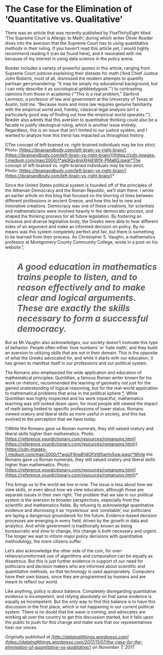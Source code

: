 
# The Case for the Elimination of ‘Quantitative vs. Qualitative’

There was an article that was recently published by FiveThirtyEight titled ‘The Supreme Court is Allergic to Math’, during which writer Oliver Roeder dives into the aversion that the Supreme Court has to using quantitative methods in their ruling. If you haven’t read this article yet, I would highly recommend reading it (can be found here), and it resonated with me because of my interest in using data science in the policy arena.

Roeder includes a variety of powerful quotes in this article, ranging from Supreme Court justices explaining their distaste for math (‘And Chief Justice John Roberts, most of all, dismissed the modern attempts to quantify partisan gerrymandering: “It may be simply my educational background, but I can only describe it as sociological gobbledygook.”’) to contrasting opinions from those in academia (‘“This is a real problem,” Sanford Levinson, a professor of law and government at the University of Texas at Austin, told me. “Because more and more law requires genuine familiarity with the empirical world and, frankly, classical legal analysis isn’t a particularly good way of finding out how the empirical world operates.”’). Roeder also admits that this aversion to quantitative thinking could also be a facade to justify ideological ruling, which is another issue entirely. Regardless, this is an issue that isn’t limited to our justice system, and I wanted to analyze how this trend has impacted us throughout history.

![The concept of left-brained vs. right-brained individuals may be too strict. Photo: [https://ibrainandbody.com/left-brain-vs-right-brain/](https://ibrainandbody.com/left-brain-vs-right-brain/)](https://cdn-images-1.medium.com/max/2000/1*aik9Qx4nqXHsEWfX-PMa6Q.jpeg)*The concept of left-brained vs. right-brained individuals may be too strict. Photo: [https://ibrainandbody.com/left-brain-vs-right-brain/](https://ibrainandbody.com/left-brain-vs-right-brain/)*

Since the United States political system is founded off of the principles of the Athenian Democracy and the Roman Republic, we’ll start there. I wrote an earlier article on this blog that focused on the blurring of lines between different professions in ancient Greece, and how this led to new and innovative creations. Democracy was one of these creations, for scientists and mathematicians were involved heavily in the democratic process, and shaped the thinking process for all future legislation. By fostering an inclusive and diverse legislative body, the Greeks were able to hear different sides of an argument and make an informed decision on policy. By no means was this system completely perfect and fair, but there is something to be learned from their process. As Christopher S. Vaughn, a mathematics professor at Montgomery County Community College, wrote in a post on his website [¹](http://faculty.mc3.edu/cvaughen/mgf1107/Mathematics_and_Democracy.htm):
> # *A good education in mathematics trains people to listen, and to reason effectively and to make clear and logical arguments. These are exactly the skills necessary to form a successful democracy.*

But as Mr.Vaughn also acknowledges, our society doesn’t motivate this type of behavior. People often either ‘love numbers’ or ‘hate math’, and they build an aversion to utilizing skills that are not in their domain. This is the opposite of what the Greeks advocated for, and while it starts with our education, it has grown to manifest itself in our professions and our political system.

The Romans also emphasized the wide application and education of mathematical principles. Quintillian, a famous Roman writer known for his work on rhetoric, recommended the learning of geometry not just for the gained understanding of logical reasoning, but for the real-world application to mathematical problems that arise in the political sphere [²](http://www-history.mcs.st-and.ac.uk/Education/rome.html). While Quintillian was highly respected and his work impactful, mathematics teaching was still looked down upon, for most people still viewed the impact of math being limited to specific professions of lower status. Romans viewed oratory and liberal skills as more useful in society, and this has evolved to the perception that we have today.

![While the Romans gave us Roman numerals, they still valued oratory and liberal skills higher than mathematics. Photo: [https://reference.yourdictionary.com/resources/romanums.html](https://reference.yourdictionary.com/resources/romanums.html)](https://cdn-images-1.medium.com/max/2000/1*wgUF8npB14OPzt95wHv5gw.jpeg)*While the Romans gave us Roman numerals, they still valued oratory and liberal skills higher than mathematics. Photo: [https://reference.yourdictionary.com/resources/romanums.html](https://reference.yourdictionary.com/resources/romanums.html)*

This brings us to the world we live in now. The issue is less about how we view skills, or even about how we view education, although those are separate issues in their own right. The problem that we see in our political system is the aversion to broader perspectives, especially from the scientific and mathematics fields. By refusing to acknowledge quantitative evidence and dismissing it as ‘mysterious’ and ‘unreliable’, our politicians are laying a dangerous groundwork for the future. Evidence-based decision processes are emerging in every field, driven by the growth in data and analytics. And while government is traditionally known as being bureaucratic and slow to change, this change is both necessary and urgent. The longer we wait to inform major policy decisions with quantitative methodology, the more citizens suffer.

Let’s also acknowledge the other side of the coin, for over-reliance/uninformed use of algorithms and computation can be equally as disastrous. But this is just further evidence in support of our need for politicians and decision makers who are informed about scientific and quantitative methods, so that technology is used appropriately. Computers have their own biases, since they are programmed by humans and are meant to reflect our world.

Like anything, policy is about balance. Completely disregarding quantitative evidence is incompetent, and relying absolutely on that same evidence is equally as incompetent. But the only way to find this balance is to have this discussion in the first place, which is not happening in our current political system. There is no doubt that the wave is coming, and advocates are working all over the country to get this discussion started, but it falls upon the public to push for this change and make sure that our representatives hear our voices.

*Originally published at [http://datainallthings.wordpress.com](https://datainallthings.wordpress.com/2017/11/07/the-case-for-the-elimination-of-quantitative-vs-qualitative/) on November 7, 2017.*
